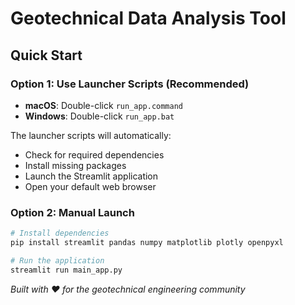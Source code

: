 # Geotechnical Data Analysis Tool

## Quick Start

### Option 1: Use Launcher Scripts (Recommended)
- **macOS**: Double-click `run_app.command`
- **Windows**: Double-click `run_app.bat`

The launcher scripts will automatically:
- Check for required dependencies
- Install missing packages
- Launch the Streamlit application
- Open your default web browser

### Option 2: Manual Launch
```bash
# Install dependencies
pip install streamlit pandas numpy matplotlib plotly openpyxl

# Run the application
streamlit run main_app.py
```

*Built with ❤️ for the geotechnical engineering community*
